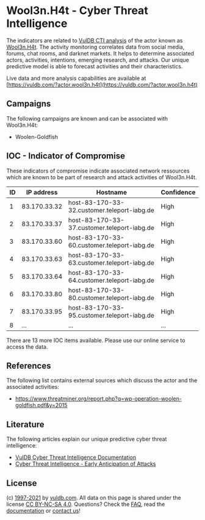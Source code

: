 # Wool3n.H4t - Cyber Threat Intelligence

The indicators are related to [VulDB CTI analysis](https://vuldb.com/?doc.cti) of the actor known as [Wool3n.H4t](https://vuldb.com/?actor.wool3n.h4t). The activity monitoring correlates data from social media, forums, chat rooms, and darknet markets. It helps to determine associated actors, activities, intentions, emerging research, and attacks. Our unique predictive model is able to forecast activities and their characteristics.

Live data and more analysis capabilities are available at [https://vuldb.com/?actor.wool3n.h4t](https://vuldb.com/?actor.wool3n.h4t)

## Campaigns

The following campaigns are known and can be associated with Wool3n.H4t:

* Woolen-Goldfish

## IOC - Indicator of Compromise

These indicators of compromise indicate associated network ressources which are known to be part of research and attack activities of Wool3n.H4t.

ID | IP address | Hostname | Confidence
-- | ---------- | -------- | ----------
1 | 83.170.33.32 | host-83-170-33-32.customer.teleport-iabg.de | High
2 | 83.170.33.37 | host-83-170-33-37.customer.teleport-iabg.de | High
3 | 83.170.33.60 | host-83-170-33-60.customer.teleport-iabg.de | High
4 | 83.170.33.63 | host-83-170-33-63.customer.teleport-iabg.de | High
5 | 83.170.33.64 | host-83-170-33-64.customer.teleport-iabg.de | High
6 | 83.170.33.80 | host-83-170-33-80.customer.teleport-iabg.de | High
7 | 83.170.33.95 | host-83-170-33-95.customer.teleport-iabg.de | High
8 | ... | ... | ...

There are 13 more IOC items available. Please use our online service to access the data.

## References

The following list contains external sources which discuss the actor and the associated activities:

* https://www.threatminer.org/report.php?q=wp-operation-woolen-goldfish.pdf&y=2015

## Literature

The following articles explain our unique predictive cyber threat intelligence:

* [VulDB Cyber Threat Intelligence Documentation](https://vuldb.com/?doc.cti)
* [Cyber Threat Intelligence - Early Anticipation of Attacks](https://www.scip.ch/en/?labs.20201022)

## License

(c) [1997-2021](https://vuldb.com/?doc.changelog) by [vuldb.com](https://vuldb.com/?doc.about). All data on this page is shared under the license [CC BY-NC-SA 4.0](https://creativecommons.org/licenses/by-nc-sa/4.0/). Questions? Check the [FAQ](https://vuldb.com/?doc.faq), read the [documentation](https://vuldb.com/?doc) or [contact us](https://vuldb.com/?contact)!
